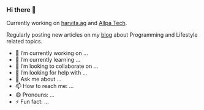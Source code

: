 ### Hi there 👋

Currently working on [harvita.ag](https://harvita.ag/) and [Allpa Tech](https://allpa.tech/).

Regularly posting new articles on my [blog](https://lukaswarce.com/blog) about Programming and Lifestyle related topics.

- 🔭 I’m currently working on ...
- 🌱 I’m currently learning ...
- 👯 I’m looking to collaborate on ...
- 🤔 I’m looking for help with ...
- 💬 Ask me about ...
- 📫 How to reach me: ...
- 😄 Pronouns: ...
- ⚡ Fun fact: ...
